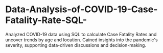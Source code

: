 # Data-Analysis-of-COVID-19-Case-Fatality-Rate-SQL-
Analyzed COVID-19 data using SQL to calculate Case Fatality Rates and uncover trends by age and location. Gained insights into the pandemic's severity, supporting data-driven discussions and decision-making.
